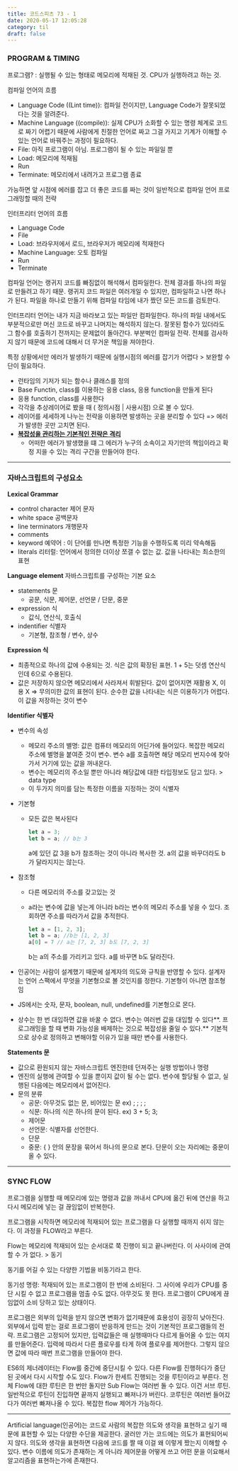 ```yaml
---
title: 코드스피츠 73 - 1
date: 2020-05-17 12:05:28
category: til
draft: false
---
```



### PROGRAM & TIMING

프로그램? : 실행될 수 있는 형태로 메모리에 적재된 것. CPU가 실행하려고 하는 것.

컴파일 언어의 흐름

- Language Code ((Lint time)): 컴파일 전이지만, Language Code가 잘못되었다는 것을 알려준다.
- Machine Language  ((compile)): 실제 CPU가 소화할 수 있는 명령 체계로 코드로 짜기 어렵기 때문에 사람에게 친절한 언어로 짜고 그걸 가지고 기계가 이해할 수 있는 언어로 바꿔주는 과정이 필요하다.
- File: 아직 프로그램이 아님. 프로그램이 될 수 있는 파일일 뿐
- Load: 메모리에 적재됨
- Run
- Terminate: 메모리에서 내려가고 프로그램 종료

가능하면 앞 시점에 에러를 잡고 더 좋은 코드를 짜는 것이 일반적으로 컴파일 언어 프로그래밍할 때의 전략 



인터프리터 언어의 흐름

+ Language Code
+ File
+ Load: 브라우저에서 로드, 브라우저가 메모리에 적재한다
+ Machine Language: 오토 컴파일
+ Run
+ Terminate



컴파일 언어는 랭귀지 코드를 빠짐없이 해석해서 컴파일한다. 전체 결과를 하나의 파일로 만들려고 하기 때문. 랭귀지 코드 파일은 여러개일 수 있지만, 컴파일하고 나면 하나가 된다. 파일을 하나로 만들기 위해 컴파일 타임에 내가 짰던 모든 코드를 검토한다.

인터프리터 언어는 내가 지금 바라보고 있는 파일만 컴파일한다. 하나의 파일 내에서도 부분적으로만 머신 코드로 바꾸고 나머지는 해석하지 않는다. 잘못된 함수가 있더라도 그 함수를 호출하기 전까지는 문제없이 돌아간다. 부분벅인 컴파일 전략. 전체를 검사하지 않기 때문에 코드에 대해서 더 무거운 책임을 져야한다. 



특정 상황에서만 에러가 발생하기 때문에 실행시점의 에러를 잡기가 어렵다 > 보완할 수단이 필요하다.

- 런타임의 기저가 되는 함수나 클래스를 정의
- Base Functin, class를 이용하는 응용 class, 응용 function을 만들게 된다
- 응용 function, class를 사용한다
- 각각을 추상레이어로 봤을 때 ( 정의시점 | 사용시점) 으로 볼 수 있다.
- 레이어를 세세하게 나누는 전략을 이용하면 발생하는 곳을 분리할 수 있다 => 에러가 발생한 곳만 고치면 된다.
- <u>**복잡성을 관리하는 기본적인 전략은 격리**</u>
  - 어떠한 에러가 발생했을 떄 그 에러가 누구의 소속이고 자기만의 책임이라고 확정 지을 수 있는 격리 구간을 만들어야 한다.

--------

### 자바스크립트의 구성요소

**Lexical Grammar**

+ control character 제어 문자
+ white space 공백문자
+ line terminators 개행문자
+ comments 
+ keyword 예약어 : 이 단어를 만나면 특정한 기능을 수행하도록 미리 약속해둠
+ literals 리터럴: 언어에서 정의한 더이상 쪼갤 수 없는 값. 값을 나타내는 최소한의 표현

**Language element** 자바스크립트를 구성하는 기본 요소

- statements 문
  - 공문, 식문, 제어문, 선언문 / 단문, 중문
- expression 식
  - 값식, 연산식, 호출식
- indentifier 식별자
  - 기본형, 참조형 / 변수, 상수

**Expression 식** 

- 최종적으로 하나의 값에 수용되는 것. 식은 값의 확장된 표현. 1 + 5는 덧셈 연산식인데 6으로 수용된다.
- 값은 저장하지 않으면 메모리에서 사라져서 휘발된다. 값이 없어지면 재활용 X, 이용 X => 무의미한 값의 표현이 된다. 순수한 값을 나타내는 식은 이용하기가 어렵다. 이 값을 저장하는 것이 변수

**Identifier 식별자**

+ 변수의 속성

  + 메모리 주소의 별명: 값은 컴퓨터 메모리의 어딘가에 들어있다. 복잡한 메모리 주소에 별명을 붙여준 것이 변수. 변수 a를 호출하면 해당 메모리 번지수에 찾아가서 거기에 있는 값을 꺼내온다.
  + 변수는 메모리의 주소일 뿐만 아니라 해당값에 대한 타입정보도 담고 있다. > data type
  + 이 두가지 의미를 담는 특정한 이름을 지정하는 것이 식별자

+ 기본형

  + 모든 값은 복사된다

    ```javascript
    let a = 3;
    let b = a; // b는 3
    ```

    a에 있던 값 3을 b가 참조하는 것이 아니라 복사한 것. a의 값을 바꾸더라도 b가 달라지지는 않는다.

+ 참조형

  + 다른 메모리의 주소를 갖고있는 것

  + a라는 변수에 값을 넣는게 아니라 b라는 변수의 메모리 주소를 넣을 수 있다. 조회하면 주소를 따라가서 값을 추적한다. 

    ```javascript
    let a = [1, 2, 3];
    let b = a; //b는 [1, 2, 3]
    a[0] = 7 // a는 [7, 2, 3] b도 [7, 2, 3]
    ```

    b는 a의 주소를 가리키고 있다. a를 바꾸면 b도 달라진다.

+ 인공어는 사람이 설계했기 때문에 설계자의 의도와 규칙을 반영할 수 있다. 설계자는 언어 스팩에서 무엇을 기본형으로 볼 것인지를 정한다. 기본형이 아니면 참조형임

+ JS에서는 숫자, 문자, boolean, null, undefined를 기본형으로 몬다. 

+ 상수는 한 번 대입하면 값을 바꿀 수 없다. 변수는 여러번 값을 대입할 수 있다**. 프로그래밍을 할 때 변화 가능성을 배제하는 것으로 복잡성을 줄일 수 있다.** 기본적으로 상수로 정의하고 변해야할 이유가 있을 때만 변수를 사용한다.  

**Statements 문**

+ 값으로 환원되지 않는 자바스크립트 엔진한테 던져주는 실행 방법이나 명령
+ 엔진의 실행에 관여할 수 있을 뿐이지 값이 될 수는 없다. 변수에 할당될 수 없고, 실행된 다음에는 메모리에서 없어진다. 
+ 문의 분류
  + 공문: 아무것도 없는 문, 비어있는 문 ex) ; ; ; ;
  + 식문: 하나의 식은 하나의 문이 된다. ex) 3 + 5; 3;
  + 제어문
  + 선언문: 식별자를 선언한다. 
  + 단문
  + 중문: { } 안의 문장을 묶어서 하나의 문으로 본다. 단문이 오는 자리에는 중문이 올 수 있다. 

-----------

### SYNC FLOW

프로그램을 실행할 때 메모리에 있는 명령과 값을 꺼내서 CPU에 옮긴 뒤에 연산을 하고 다시 메모리에 넣는 걸 끊임없이 반복한다. 

프로그램을 시작하면 메모리에 적재되어 있는 프로그램을 다 실행할 때까지 쉬지 않는다. 이 과정을 FLOW라고 부른다.

Flow는 메모리에 적재되어 있는 순서대로 쭉 진행이 되고 끝나버린다. 이 사사이에 관여할 수 가 없다. > 동기

동기를 어길 수 있는 다양한 기법을 비동기라고 한다. 

동기성 명령: 적재되어 있는 프로그램이 한 번에 소비된다. 그 사이에 우리가 CPU를 중단 시킬 수 없고 프로그램을 멈출 수도 없다. 아무것도 못 한다. 프로그램이 CPU에게 끊임없이 소비 당하고 있는 상태이다.

프로그램은 외부의 입력을 받지 않으면 변화가 없기때문에 효용성이 굉장히 낮아진다. 외부에서 입력 받는 걸로 프로그램이 반응하게 만드는 것이 기본적인 프로그램들의 전략. 프로그램은 고정되어 있지만, 입력값들은 매 실행때마다 다르게 들어올 수 있는 여지를 만들어준다. 입력에 따라서 다른 플로우를 타게 하여 플로우를 제어한다. 그렇지 않으면 값에 따라 매번 프로그램을 만들어야 한다. 

ES6의 제너레이터는 Flow를 중간에 중단시킬 수 있다. 다른 Flow를 진행하다가 중단된 곳에서 다시 시작할 수도 있다. Flow가 한세트 진행되는 것을 루틴이라고 부른다. 전체 Flow에 대한 루틴은 한 번만 돌지만 Sub Flow는 여러번 돌 수 있다. 이건 서브 루틴. 일반적으로 루틴이 진입하면 끝까지 실행되고 빠져나가 버린다. 코루틴은 여러번 들어갔다가 여러번 빠져나올 수 있다. 복잡한 flow 제어가 가능하다. 

--------------

Artificial language(인공어)는 코드로 사람의 복잡한 의도와 생각을 표현하고 싶기 때문에 표현할 수 있는 다양한 수단을 제공한다. 굴러만 가는 코드에는 의도가 표현되어씨지 않다. 의도와 생각을 표현하면 다음에 코드를 짤 때 이걸 왜 이렇게 짰는지 이해할 수 있다. 변수 이름에 의도가 존재하는 게 아니라 제어문을 어떻게 쓰고 어떤 문을 이요해서 알고리즘을 표현하는가에 존재한다.

